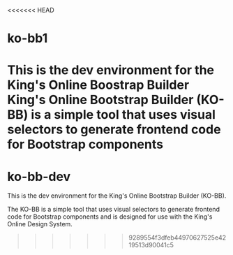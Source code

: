 <<<<<<< HEAD
# ko-bb1
This is the dev environment for the King's Online Boostrap Builder
King's Online Bootstrap Builder (KO-BB) is a simple tool that uses visual selectors to generate frontend code for Bootstrap components
=======
# ko-bb-dev

This is the dev environment for the King's Online Bootstrap Builder (KO-BB).

The KO-BB is a simple tool that uses visual selectors to generate frontend code for Bootstrap components
and is designed for use with the King's Online Design System.
>>>>>>> 9289554f3dfeb44970627525e4219513d90041c5
